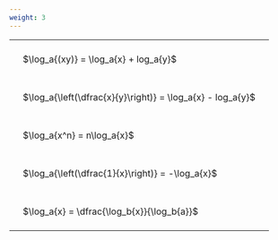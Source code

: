 ```yaml
---
weight: 3
---
```


<style type="text/css">
#T_f96bd th.col_heading {
  text-align: left;
  font-size: 1em;
}
#T_f96bd td {
  text-align: left;
  font-size: 1em;
  padding: 1.5em;
}
</style>
<table id="T_f96bd">
  <thead>
  </thead>
  <tbody>
    <tr>
      <td id="T_f96bd_row0_col0" class="data row0 col0" >$\log_a{(xy)} = \log_a{x} + log_a{y}$</td>
    </tr>
    <tr>
      <td id="T_f96bd_row1_col0" class="data row1 col0" >$\log_a{\left(\dfrac{x}{y}\right)} = \log_a{x} - log_a{y}$</td>
    </tr>
    <tr>
      <td id="T_f96bd_row2_col0" class="data row2 col0" >$\log_a{x^n} = n\log_a{x}$</td>
    </tr>
    <tr>
      <td id="T_f96bd_row3_col0" class="data row3 col0" >$\log_a{\left(\dfrac{1}{x}\right)} = -\log_a{x}$</td>
    </tr>
    <tr>
      <td id="T_f96bd_row4_col0" class="data row4 col0" >$\log_a{x} = \dfrac{\log_b{x}}{\log_b{a}}$</td>
    </tr>
  </tbody>
</table>

